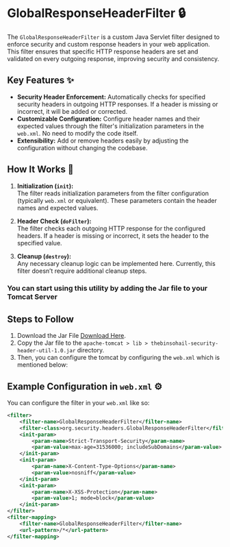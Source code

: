# GlobalResponseHeaderFilter 🔒

The `GlobalResponseHeaderFilter` is a custom Java Servlet filter designed to enforce security and custom response headers in your web application. This filter ensures that specific HTTP response headers are set and validated on every outgoing response, improving security and consistency.

## Key Features ✨
- **Security Header Enforcement:** Automatically checks for specified security headers in outgoing HTTP responses. If a header is missing or incorrect, it will be added or corrected.
- **Customizable Configuration:** Configure header names and their expected values through the filter's initialization parameters in the `web.xml`. No need to modify the code itself.
- **Extensibility:** Add or remove headers easily by adjusting the configuration without changing the codebase.

## How It Works 🔄

1. **Initialization (`init`):**  
   The filter reads initialization parameters from the filter configuration (typically `web.xml` or equivalent). These parameters contain the header names and expected values.

2. **Header Check (`doFilter`):**  
   The filter checks each outgoing HTTP response for the configured headers. If a header is missing or incorrect, it sets the header to the specified value.

3. **Cleanup (`destroy`):**  
   Any necessary cleanup logic can be implemented here. Currently, this filter doesn’t require additional cleanup steps.

### You can start using this utility by adding the Jar file to your Tomcat Server 

## Steps to Follow 
1. Download the Jar File [Download Here](https://github.com/thebinsohail/tomcat-security-header-util/releases/download/1.0/thebinsohail-security-header-util-1.0.jar).
2. Copy the Jar file to the `apache-tomcat > lib > thebinsohail-security-header-util-1.0.jar` directory.
3. Then, you can configure the tomcat by configuring the `web.xml` which is mentioned below:
   

## Example Configuration in `web.xml` ⚙️

You can configure the filter in your `web.xml` like so:

```xml
<filter>
    <filter-name>GlobalResponseHeaderFilter</filter-name>
    <filter-class>org.security.headers.GlobalResponseHeaderFilter</filter-class>
    <init-param>
        <param-name>Strict-Transport-Security</param-name>
        <param-value>max-age=31536000; includeSubDomains</param-value>
    </init-param>
    <init-param>
        <param-name>X-Content-Type-Options</param-name>
        <param-value>nosniff</param-value>
    </init-param>
    <init-param>
        <param-name>X-XSS-Protection</param-name>
        <param-value>1; mode=block</param-value>
    </init-param>
</filter>
<filter-mapping>
    <filter-name>GlobalResponseHeaderFilter</filter-name>
    <url-pattern>/*</url-pattern>
</filter-mapping>
